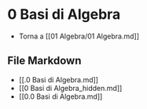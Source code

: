 # 0 Basi di Algebra

- Torna a [[01 Algebra/01 Algebra.md]]

## File Markdown
- [[.0 Basi di Algebra.md]]
- [[0 Basi di Algebra_hidden.md]]
- [[0.0 Basi di Algebra.md]]
